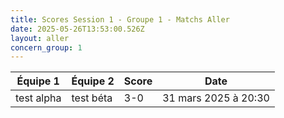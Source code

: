 ```yaml
---
title: Scores Session 1 - Groupe 1 - Matchs Aller
date: 2025-05-26T13:53:00.526Z
layout: aller
concern_group: 1
---
```




| Équipe 1 | Équipe 2 | Score | Date |
|----------|----------|-------|------|
| test alpha | test béta | 3-0 | 31 mars 2025 à 20:30 |
